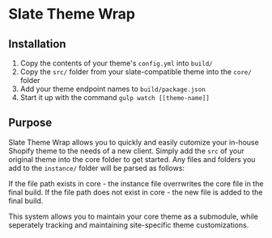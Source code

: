 # Slate Theme Wrap

## Installation

1. Copy the contents of your theme's `config.yml` into `build/`
2. Copy the `src/` folder from your slate-compatible theme into the `core/` folder
3. Add your theme endpoint names to `build/package.json`
4. Start it up with the command `gulp watch [[theme-name]]`

## Purpose

Slate Theme Wrap allows you to quickly and easily cutomize your in-house Shopify theme to the needs of a new client. Simply add the `src` of your original theme into the core folder to get started. Any files and folders you add to the `instance/` folder will be parsed as follows:

If the file path exists in core - the instance file overrwrites the core file in the final build.
If the file path does not exist in core - the new file is added to the final build.

This system allows you to maintain your core theme as a submodule, while seperately tracking and maintaining site-specific theme customizations.